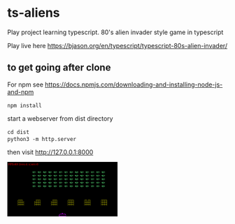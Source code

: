 # ts-aliens

Play project learning typescript. 80's alien invader style game in typescript

Play live here https://bjason.org/en/typescript/typescript-80s-alien-invader/

## to get going after clone

For npm see https://docs.npmjs.com/downloading-and-installing-node-js-and-npm 

```
npm install
```

start a webserver from dist directory

```
cd dist
python3 -m http.server
```

then visit
http://127.0.0.1:8000

<img src="screenshot.png" width="50%">